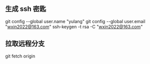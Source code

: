 ## 生成 ssh 密匙
git config --global user.name "yulang"
git config --global user.email "wxin2022@163.com"
ssh-keygen -t rsa -C "wxin2022@163.com"

## 拉取远程分支
git fetch origin


